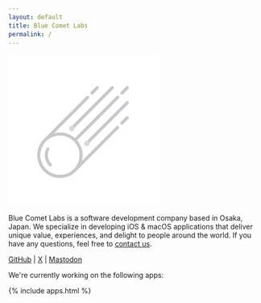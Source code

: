 ```yaml
---
layout: default
title: Blue Comet Labs
permalink: /
---
```


<div class="text-center">
    <img src="/assets/logo.svg" alt="Blue Comet Labs" height="300" width="300">
</div>

Blue Comet Labs is a software development company based in Osaka, Japan.
We specialize in developing iOS & macOS applications that deliver unique value, experiences, and delight to people around the world.
If you have any questions, feel free to [contact us](mailto:contact@bluecometlabs.com).

<div>
    <a href="{{ site.links.github }}" target="_blank">GitHub</a>
     |
    <a href="{{ site.links.twitter }}" target="_blank">X</a>
     |
    <a rel="me" href="{{ site.links.mastodon }}" target="_blank">Mastodon</a>
</div>

We're currently working on the following apps:

{% include apps.html %}
